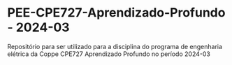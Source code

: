 # PEE-CPE727-Aprendizado-Profundo - 2024-03
Repositório para ser utilizado para a disciplina do programa de engenharia elétrica da Coppe CPE727 Aprendizado Profundo no período 2024-03
